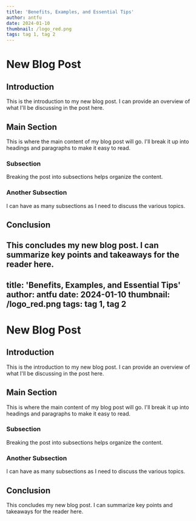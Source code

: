 ```yaml
---
title: 'Benefits, Examples, and Essential Tips'
author: antfu
date: 2024-01-10
thumbnail: /logo_red.png
tags: tag 1, tag 2
---
```

# New Blog Post

## Introduction

This is the introduction to my new blog post. I can provide an overview of what I'll be discussing in the post here.

## Main Section

This is where the main content of my blog post will go. I'll break it up into headings and paragraphs to make it easy to read.

### Subsection

Breaking the post into subsections helps organize the content.

### Another Subsection

I can have as many subsections as I need to discuss the various topics.

## Conclusion

This concludes my new blog post. I can summarize key points and takeaways for the reader here.
---
title: 'Benefits, Examples, and Essential Tips'
author: antfu
date: 2024-01-10
thumbnail: /logo_red.png
tags: tag 1, tag 2
---
# New Blog Post

## Introduction

This is the introduction to my new blog post. I can provide an overview of what I'll be discussing in the post here.

## Main Section

This is where the main content of my blog post will go. I'll break it up into headings and paragraphs to make it easy to read.

### Subsection

Breaking the post into subsections helps organize the content.

### Another Subsection

I can have as many subsections as I need to discuss the various topics.

## Conclusion

This concludes my new blog post. I can summarize key points and takeaways for the reader here.
